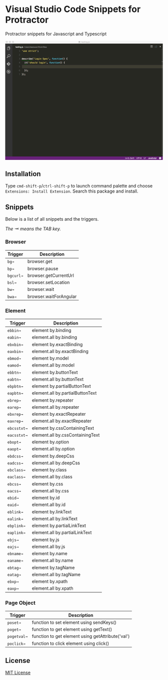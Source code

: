 # Visual Studio Code Snippets for Protractor
Protractor snippets for Javascript and Typescript

![vscode protractor](https://raw.githubusercontent.com/deerawan/vscode-protractor-snippets/master/images/protractor.gif)

## Installation
Type `cmd-shift-p`/`ctrl-shift-p` to launch command palette and choose `Extensions: Install Extension`. Search this package and install.

## Snippets
Below is a list of all snippets and the triggers.

*The ⇥ means the TAB key.*

### Browser
| Trigger     | Description |
| -------     | ----------- |
| `bg→`       | browser.get |
| `bp→`       | browser.pause |
| `bgcurl→`   | browser.getCurrentUrl |
| `bsl→`      | browser.setLocation |
| `bw→`       | browser.wait |
| `bwa→`      | browser.waitForAngular |

### Element
| Trigger     | Description |
| -------     | ----------- |
| `ebbin→`    | element by.binding |
| `eabin→`    | element.all by.binding |
| `ebxbin→`   | element by.exactBinding |
| `eaxbin→`   | element.all by.exactBinding |
| `ebmod→`    | element by.model |
| `eamod→`    | element.all by.model |
| `ebbtn→`    | element by.buttonText |
| `eabtn→`    | element.all by.buttonText |
| `ebpbtn→`   | element by.partialButtonText |
| `eapbtn→`   | element.all by.partialButtonText |
| `ebrep→`    | element by.repeater |
| `earep→`    | element.all by.repeater |
| `ebxrep→`   | element by.exactRepeater |
| `eaxrep→`   | element.all by.exactRepeater |
| `ebcsstxt→` | element by.cssContainingText |
| `eacsstxt→` | element.all by.cssContainingText |
| `ebopt→`    | element by.option |
| `eaopt→`    | element.all by.option |
| `ebdcss→`   | element by.deepCss |
| `eadcss→`   | element.all by.deepCss |
| `ebclass→`  | element by.class |
| `eaclass→`  | element.all by.class |
| `ebcss→`    | element by.css |
| `eacss→`    | element.all by.css |
| `ebid→`     | element by.id |
| `eaid→`     | element.all by.id |
| `eblink→`   | element by.linkText |
| `ealink→`   | element.all by.linkText |
| `ebplink→`  | element by.partialLinkText |
| `eaplink→`  | element.all by.partialLinkText |
| `ebjs→`     | element by.js |
| `eajs→`     | element.all by.js |
| `ebname→`   | element by.name |
| `eaname→`   | element.all by.name |
| `ebtag→`    | element by.tagName |
| `eatag→`    | element.all by.tagName |
| `ebxp→`     | element by.xpath |
| `eaxp→`     | element.all by.xpath |

### Page Object
| Trigger     | Description |
| -------     | ----------- |
| `poset→`    | function to set element using sendKeys() |
| `poget→`    | function to get element using getText() |
| `pogetval→` | function to get element using getAttribute('val') |
| `poclick→`  | function to click element using click() |

## License
[MIT License](http://opensource.org/licenses/MIT)